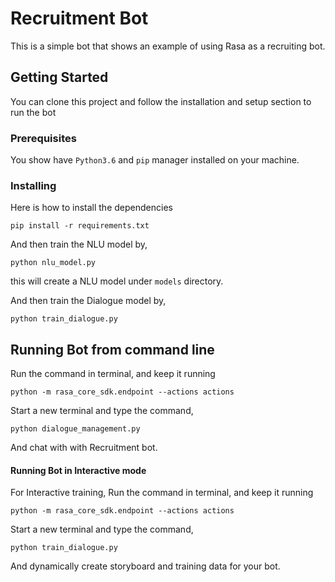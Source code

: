 # Recruitment Bot

This is a simple bot that shows an example of using Rasa as a recruiting bot.

## Getting Started

You can clone this project and follow the installation and setup section to run the bot

### Prerequisites

You show have `Python3.6` and `pip` manager installed on your machine.

### Installing

Here is how to install the dependencies


```
pip install -r requirements.txt
```

And then train the NLU model by,

```
python nlu_model.py
```
this will create a NLU model under `models` directory.<br>

And then train the Dialogue model by,
```
python train_dialogue.py
```

## Running Bot from command line
Run the command in terminal, and keep it running

```
python -m rasa_core_sdk.endpoint --actions actions

```
Start a new terminal and type the command,

```
python dialogue_management.py
```
And chat with with Recruitment bot.<br> 
#### Running Bot in Interactive mode
For Interactive training, Run the command in terminal, and keep it running

```
python -m rasa_core_sdk.endpoint --actions actions

```
Start a new terminal and type the command,
```
python train_dialogue.py
```
And dynamically create storyboard and training data for your bot.
